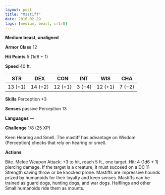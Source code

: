 ```yaml
---
layout: post
title: "Mastiff"
date: 2016-02-29
tags: [medium, beast, cr1/8]
---
```


**Medium beast, unaligned**

**Armor Class** 12

**Hit Points** 5 (1d8 + 1)

**Speed** 40 ft.

|   STR   |   DEX   |   CON   |   INT   |   WIS   |   CHA   |
|:-----:|:-----:|:-----:|:-----:|:-----:|:-----:|
| 13 (+1) | 14 (+2) | 12 (+1) | 3 (−4) | 12 (+1) | 7 (−2) |

**Skills** Perception +3 

**Senses** passive Perception 13 

**Languages** — 

**Challenge** 1/8 (25 XP)

Keen Hearing and Smell. The mastiff has advantage on Wisdom (Perception) checks that rely on hearing or smell. 

**Actions** 

Bite. Melee Weapon Attack: +3 to hit, reach 5 ft., one target. Hit: 4 (1d6 + 1) piercing damage. If the target is a creature, it must succeed on a DC 11 Strength saving throw or be knocked prone. Mastiffs are impressive hounds prized by humanoids for their loyalty and keen senses. Mastiffs can be trained as guard dogs, hunting dogs, and war dogs. Halflings and other Small humanoids ride them as mounts.